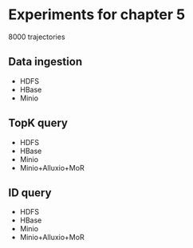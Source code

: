 # Experiments for chapter 5

8000 trajectories

## Data ingestion

- HDFS
- HBase
- Minio


## TopK query

- HDFS
- HBase
- Minio
- Minio+Alluxio+MoR

## ID query

- HDFS
- HBase
- Minio
- Minio+Alluxio+MoR